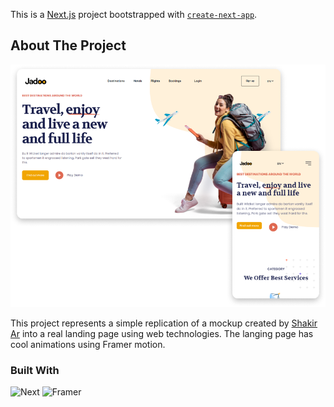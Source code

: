 This is a [Next.js](https://nextjs.org/) project bootstrapped with [`create-next-app`](https://github.com/vercel/next.js/tree/canary/packages/create-next-app).

## About The Project

![Jadoo Screen Shot][project-screenshot]

This project represents a simple replication of a mockup created by [Shakir Ar](https://www.arshakir.com/project/travel-agency-landing-page-freebie) into a real landing page using web technologies. The langing page has cool animations using Framer motion.

### Built With

![Next][Next.js]
![Framer][Framer]

<!-- MARKDOWN LINKS & IMAGES -->

[project-screenshot]: images/jadoo.png
[Next.js]: https://img.shields.io/badge/Next.js-000000.svg?style=for-the-badge&logo=nextdotjs&logoColor=white
[Framer]: https://img.shields.io/badge/Framer-0055FF.svg?style=for-the-badge&logo=Framer&logoColor=white
